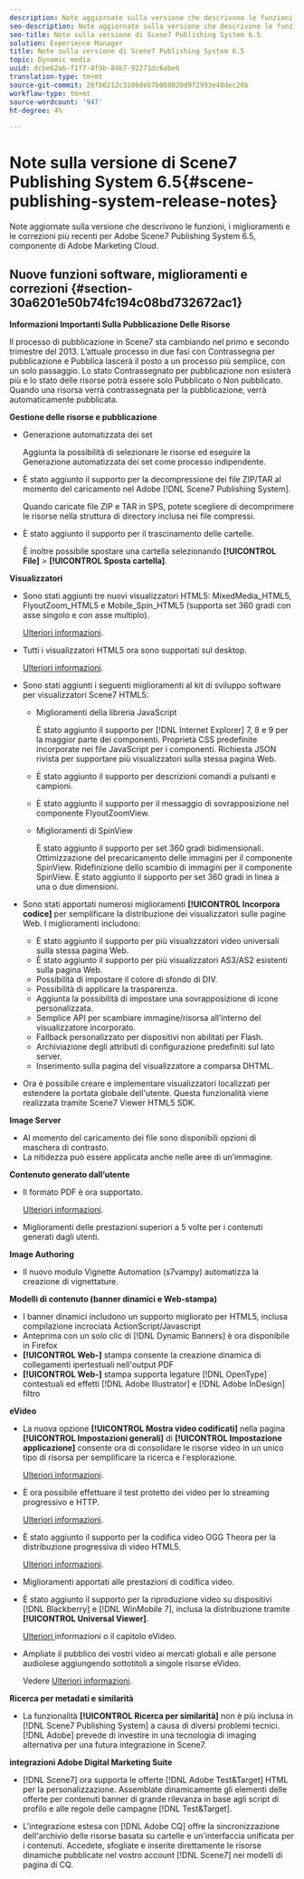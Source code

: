 ```yaml
---
description: Note aggiornate sulla versione che descrivono le funzioni, i miglioramenti e le correzioni più recenti per  Adobe Scene7 Publishing System 6.5, componente di Adobe Marketing Cloud.
seo-description: Note aggiornate sulla versione che descrivono le funzioni, i miglioramenti e le correzioni più recenti per  Adobe Scene7 Publishing System 6.5, componente di Adobe Marketing Cloud.
seo-title: Note sulla versione di Scene7 Publishing System 6.5
solution: Experience Manager
title: Note sulla versione di Scene7 Publishing System 6.5
topic: Dynamic media
uuid: dcbe62ab-f1f7-4f9b-84b7-92271dc6abe6
translation-type: tm+mt
source-git-commit: 26fb6212c3106deb7b088020d9f2993e40dec20b
workflow-type: tm+mt
source-wordcount: '947'
ht-degree: 4%

---
```



# Note sulla versione di Scene7 Publishing System 6.5{#scene-publishing-system-release-notes}

Note aggiornate sulla versione che descrivono le funzioni, i miglioramenti e le correzioni più recenti per  Adobe Scene7 Publishing System 6.5, componente di Adobe Marketing Cloud.

## Nuove funzioni software, miglioramenti e correzioni {#section-30a6201e50b74fc194c08bd732672ac1}

**Informazioni Importanti Sulla Pubblicazione Delle Risorse**

Il processo di pubblicazione in Scene7 sta cambiando nel primo e secondo trimestre del 2013. L’attuale processo in due fasi con Contrassegna per pubblicazione e Pubblica lascerà il posto a un processo più semplice, con un solo passaggio. Lo stato Contrassegnato per pubblicazione non esisterà più e lo stato delle risorse potrà essere solo Pubblicato o Non pubblicato. Quando una risorsa verrà contrassegnata per la pubblicazione, verrà automaticamente pubblicata. 

**Gestione delle risorse e pubblicazione**

* Generazione automatizzata dei set

   Aggiunta la possibilità di selezionare le risorse ed eseguire la Generazione automatizzata dei set come processo indipendente.
* È stato aggiunto il supporto per la decompressione dei file ZIP/TAR al momento del caricamento nel Adobe  [!DNL Scene7 Publishing System].

   Quando caricate file ZIP e TAR in SPS, potete scegliere di decomprimere le risorse nella struttura di directory inclusa nei file compressi.

* È stato aggiunto il supporto per il trascinamento delle cartelle.

   È inoltre possibile spostare una cartella selezionando **[!UICONTROL File]** > **[!UICONTROL Sposta cartella]**.

**Visualizzatori**

* Sono stati aggiunti tre nuovi visualizzatori HTML5: MixedMedia_HTML5, FlyoutZoom_HTML5 e Mobile_Spin_HTML5 (supporta set 360 gradi con asse singolo e con asse multiplo).

   [Ulteriori informazioni](http://help.adobe.com/en_US/scene7/using/WS6E593DEA-7D81-4cd6-84B0-85E8BB274176.html#WS1c46793299cf21d77e926d1613177f0a020-8000.html).
* Tutti i visualizzatori HTML5 ora sono supportati sul desktop.

   [Ulteriori informazioni](http://help.adobe.com/en_US/scene7/using/WS6E593DEA-7D81-4cd6-84B0-85E8BB274176.html#WS1c46793299cf21d77e926d1613177f0a020-8000.html).
* Sono stati aggiunti i seguenti miglioramenti al kit di sviluppo software per visualizzatori Scene7 HTML5:

   * Miglioramenti della libreria JavaScript

      È stato aggiunto il supporto per [!DNL Internet Explorer] 7, 8 e 9 per la maggior parte dei componenti. Proprietà CSS predefinite incorporate nei file JavaScript per i componenti. Richiesta JSON rivista per supportare più visualizzatori sulla stessa pagina Web.
   * È stato aggiunto il supporto per descrizioni comandi a pulsanti e campioni.
   * È stato aggiunto il supporto per il messaggio di sovrapposizione nel componente FlyoutZoomView.
   * Miglioramenti di SpinView

      È stato aggiunto il supporto per set 360 gradi bidimensionali. Ottimizzazione del precaricamento delle immagini per il componente SpinView. Ridefinizione dello scambio di immagini per il componente SpinView. È stato aggiunto il supporto per set 360 gradi in linea a una o due dimensioni.

* Sono stati apportati numerosi miglioramenti **[!UICONTROL Incorpora codice]** per semplificare la distribuzione dei visualizzatori sulle pagine Web. I miglioramenti includono:

   * È stato aggiunto il supporto per più visualizzatori video universali sulla stessa pagina Web.
   * È stato aggiunto il supporto per più visualizzatori AS3/AS2 esistenti sulla pagina Web.
   * Possibilità di impostare il colore di sfondo di DIV.
   * Possibilità di applicare la trasparenza.
   * Aggiunta la possibilità di impostare una sovrapposizione di icone personalizzata.
   * Semplice API per scambiare immagine/risorsa all’interno del visualizzatore incorporato.
   * Fallback personalizzato per dispositivi non abilitati per Flash.
   * Archiviazione degli attributi di configurazione predefiniti sul lato server.
   * Inserimento sulla pagina del visualizzatore a comparsa DHTML.

* Ora è possibile creare e implementare visualizzatori localizzati per estendere la portata globale dell&#39;utente. Questa funzionalità viene realizzata tramite Scene7 Viewer HTML5 SDK.

**Image Server**

* Al momento del caricamento dei file sono disponibili opzioni di maschera di contrasto.
* La nitidezza può essere applicata anche nelle aree di un’immagine.

**Contenuto generato dall’utente**

* Il formato PDF è ora supportato.

   [Ulteriori informazioni](http://help.adobe.com/en_US/scene7/using/WSe8b0455615e2dc47-2df907a712f31201b35-8000.html).
* Miglioramenti delle prestazioni superiori a 5 volte per i contenuti generati dagli utenti.

**Image Authoring**

* Il nuovo modulo Vignette Automation (s7vampy) automatizza la creazione di vignettature.

**Modelli di contenuto (banner dinamici e Web-stampa)**

* I banner dinamici includono un supporto migliorato per HTML5, inclusa  compilazione incrociata ActionScript/Javascript
* Anteprima con un solo clic di [!DNL Dynamic Banners] è ora disponibile in Firefox
* **[!UICONTROL Web-]** stampa consente la creazione dinamica di collegamenti ipertestuali nell&#39;output PDF
* **[!UICONTROL Web-]** stampa supporta legature  [!DNL OpenType] contestuali ed effetti  [!DNL Adobe Illustrator] e  [!DNL Adobe InDesign] filtro

**eVideo**

* La nuova opzione **[!UICONTROL Mostra video codificati]** nella pagina **[!UICONTROL Impostazioni generali]** di **[!UICONTROL Impostazione applicazione]** consente ora di consolidare le risorse video in un unico tipo di risorsa per semplificare la ricerca e l&#39;esplorazione.

   [Ulteriori informazioni](http://help.adobe.com/en_US/scene7/using/WSCCBA9D3A-06A3-4f29-AF6B-36CBB2A655F1.html).

* È ora possibile effettuare il test protetto dei video per lo streaming progressivo e HTTP.

   [Ulteriori informazioni](http://help.adobe.com/en_US/scene7/using/WSd968ca97bf01df72-5efde3a123268dd80f5-8000.html).
* È stato aggiunto il supporto per la codifica video OGG Theora per la distribuzione progressiva di video HTML5.

   [Ulteriori informazioni](http://help.adobe.com/en_US/scene7/using/WSE86ACF2B-BD50-4c48-A1D7-9CD4405B62D0.html#WS1c46793299cf21d7-39fae9c1131ba8968f7-7fff.html).
* Miglioramenti apportati alle prestazioni di codifica video.
* È stato aggiunto il supporto per la riproduzione video su dispositivi [!DNL Blackberry] e [!DNL WinMobile 7], inclusa la distribuzione tramite **[!UICONTROL Universal Viewer]**.

   [Ulteriori ](http://help.adobe.com/en_US/scene7/using/WS6E593DEA-7D81-4cd6-84B0-85E8BB274176.html#WS1c46793299cf21d77e926d1613177f0a020-8000.html) informazioni o il capitolo [ ](http://help.adobe.com/en_US/scene7/using/WS53492AE1-6029-45d8-BF80-F4B5CF33EB08.html)eVideo.

* Ampliate il pubblico dei vostri video ai mercati globali e alle persone audiolese aggiungendo sottotitoli a singole risorse eVideo.

   Vedere [Ulteriori informazioni](http://help.adobe.com/en_US/scene7/using/WS98ca2e6790647c06-6f6f53e137b959f094-8000.html).

**Ricerca per metadati e similarità**

* La funzionalità **[!UICONTROL Ricerca per similarità]** non è più inclusa in [!DNL Scene7 Publishing System] a causa di diversi problemi tecnici. [!DNL Adobe] prevede di investire in una tecnologia di imaging alternativa per una futura integrazione in Scene7.

**integrazioni Adobe Digital Marketing Suite**

* [!DNL Scene7] ora supporta le offerte  [!DNL Adobe Test&Target] HTML per la personalizzazione. Assemblate dinamicamente gli elementi delle offerte per contenuti banner di grande rilevanza in base agli script di profilo e alle regole delle campagne [!DNL Test&Target].

* L&#39;integrazione estesa con [!DNL Adobe CQ] offre la sincronizzazione dell&#39;archivio delle risorse basata su cartelle e un&#39;interfaccia unificata per i contenuti. Accedete, sfogliate e inserite direttamente le risorse dinamiche pubblicate nel vostro account [!DNL Scene7] nei modelli di pagina di CQ.

